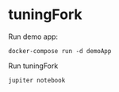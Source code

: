 # tuningFork

Run demo app:

```docker-compose run -d demoApp```

Run tuningFork

```jupiter notebook```
